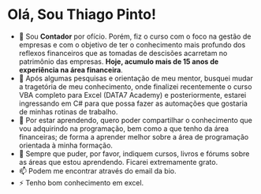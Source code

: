 <h1>Olá, Sou Thiago Pinto!</h1>

* 🔭 Sou **Contador** por ofício. Porém, fiz o curso com o foco na gestão de empresas e com o objetivo de ter o conhecimento mais profundo dos reflexos financeiros que as tomadas de descisões acarretam no patrimônio das empresas. **Hoje, acumulo mais de 15 anos de experiência na área financeira**.
* 🌱 Após algumas pesquisas e orientação de meu mentor, busquei mudar a tragetória de meu conhecimento, onde finalizei recentemente o curso VBA completo para Excel (DATA7 Academy) e posteriormente, estarei ingressando em C# para que possa fazer as automações que gostaria de minhas rotinas de trabalho.
* 👯 Por estar aprendendo, quero poder compartilhar o conhecimento que vou adquirindo na programação, bem como a que tenho da área financeiras; de forma a aprender melhor sobre a área de programação orientada à minha formação.
* 🤔 Sempre que puder, por favor, indiquem cursos, livros e fórums sobre as áreas que estou aprendendo. Ficarei extremamente grato.
* 📫 Podem me encontrar através do email da bio.
* ⚡ Tenho bom conhecimento em excel.

